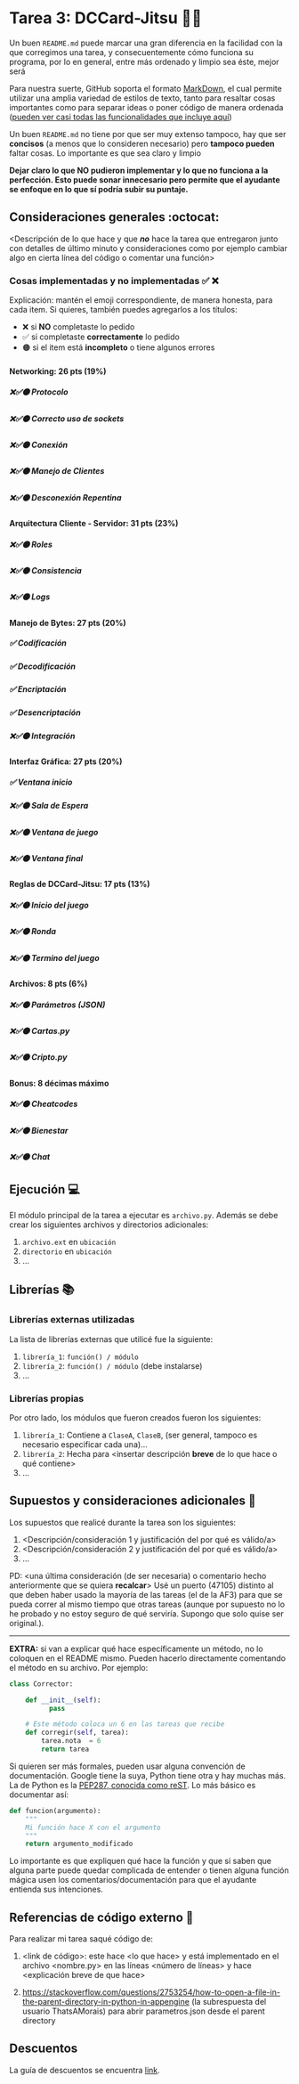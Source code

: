 # Tarea 3: DCCard-Jitsu 🐧🥋


Un buen ```README.md``` puede marcar una gran diferencia en la facilidad con la que corregimos una tarea, y consecuentemente cómo funciona su programa, por lo en general, entre más ordenado y limpio sea éste, mejor será 

Para nuestra suerte, GitHub soporta el formato [MarkDown](https://es.wikipedia.org/wiki/Markdown), el cual permite utilizar una amplia variedad de estilos de texto, tanto para resaltar cosas importantes como para separar ideas o poner código de manera ordenada ([pueden ver casi todas las funcionalidades que incluye aquí](https://github.com/adam-p/markdown-here/wiki/Markdown-Cheatsheet))

Un buen ```README.md``` no tiene por que ser muy extenso tampoco, hay que ser **concisos** (a menos que lo consideren necesario) pero **tampoco pueden** faltar cosas. Lo importante es que sea claro y limpio 

**Dejar claro lo que NO pudieron implementar y lo que no funciona a la perfección. Esto puede sonar innecesario pero permite que el ayudante se enfoque en lo que sí podría subir su puntaje.**

## Consideraciones generales :octocat:

<Descripción de lo que hace y que **_no_** hace la tarea que entregaron junto
con detalles de último minuto y consideraciones como por ejemplo cambiar algo
en cierta línea del código o comentar una función>

### Cosas implementadas y no implementadas :white_check_mark: :x:

Explicación: mantén el emoji correspondiente, de manera honesta, para cada item. Si quieres, también puedes agregarlos a los títulos:
- ❌ si **NO** completaste lo pedido
- ✅ si completaste **correctamente** lo pedido
- 🟠 si el item está **incompleto** o tiene algunos errores
#### Networking: 26 pts (19%)
##### ❌✅🟠 Protocolo	
##### ❌✅🟠 Correcto uso de sockets		
##### ❌✅🟠 Conexión	
##### ❌✅🟠 Manejo de Clientes	
##### ❌✅🟠 Desconexión Repentina
#### Arquitectura Cliente - Servidor: 31 pts (23%)			
##### ❌✅🟠 Roles			
##### ❌✅🟠 Consistencia		
##### ❌✅🟠 Logs
#### Manejo de Bytes: 27 pts (20%)
##### ✅ Codificación			
##### ✅ Decodificación			
##### ✅ Encriptación		
##### ✅ Desencriptación	
##### ❌✅🟠 Integración
#### Interfaz Gráfica: 27 pts (20%)	
##### ✅ Ventana inicio		
##### ❌✅🟠 Sala de Espera			
##### ❌✅🟠 Ventana de juego							
##### ❌✅🟠 Ventana final
#### Reglas de DCCard-Jitsu: 17 pts (13%)
##### ❌✅🟠 Inicio del juego			
##### ❌✅🟠 Ronda				
##### ❌✅🟠 Termino del juego
#### Archivos: 8 pts (6%)
##### ❌✅🟠 Parámetros (JSON)		
##### ❌✅🟠 Cartas.py	
##### ❌✅🟠 Cripto.py
#### Bonus: 8 décimas máximo
##### ❌✅🟠 Cheatcodes	
##### ❌✅🟠 Bienestar	
##### ❌✅🟠 Chat

## Ejecución :computer:
El módulo principal de la tarea a ejecutar es  ```archivo.py```. Además se debe crear los siguientes archivos y directorios adicionales:
1. ```archivo.ext``` en ```ubicación```
2. ```directorio``` en ```ubicación```
3. ...


## Librerías :books:
### Librerías externas utilizadas
La lista de librerías externas que utilicé fue la siguiente:

1. ```librería_1```: ```función() / módulo```
2. ```librería_2```: ```función() / módulo``` (debe instalarse)
3. ...

### Librerías propias
Por otro lado, los módulos que fueron creados fueron los siguientes:

1. ```librería_1```: Contiene a ```ClaseA```, ```ClaseB```, (ser general, tampoco es necesario especificar cada una)...
2. ```librería_2```: Hecha para <insertar descripción **breve** de lo que hace o qué contiene>
3. ...

## Supuestos y consideraciones adicionales :thinking:
Los supuestos que realicé durante la tarea son los siguientes:

1. <Descripción/consideración 1 y justificación del por qué es válido/a> 
2. <Descripción/consideración 2 y justificación del por qué es válido/a>
3. ...

PD: <una última consideración (de ser necesaria) o comentario hecho anteriormente que se quiera **recalcar**>
Usé un puerto (47105) distinto al que deben haber usado la mayoría de las tareas (el de la AF3) para que se pueda correr al mismo tiempo que otras tareas (aunque por supuesto no lo he probado y no estoy seguro de qué serviría. Supongo que solo quise ser original.).

-------



**EXTRA:** si van a explicar qué hace específicamente un método, no lo coloquen en el README mismo. Pueden hacerlo directamente comentando el método en su archivo. Por ejemplo:

```python
class Corrector:

    def __init__(self):
          pass

    # Este método coloca un 6 en las tareas que recibe
    def corregir(self, tarea):
        tarea.nota  = 6
        return tarea
```

Si quieren ser más formales, pueden usar alguna convención de documentación. Google tiene la suya, Python tiene otra y hay muchas más. La de Python es la [PEP287, conocida como reST](https://www.python.org/dev/peps/pep-0287/). Lo más básico es documentar así:

```python
def funcion(argumento):
    """
    Mi función hace X con el argumento
    """
    return argumento_modificado
```
Lo importante es que expliquen qué hace la función y que si saben que alguna parte puede quedar complicada de entender o tienen alguna función mágica usen los comentarios/documentación para que el ayudante entienda sus intenciones.

## Referencias de código externo :book:

Para realizar mi tarea saqué código de:
1. \<link de código>: este hace \<lo que hace> y está implementado en el archivo <nombre.py> en las líneas <número de líneas> y hace <explicación breve de que hace>

1. https://stackoverflow.com/questions/2753254/how-to-open-a-file-in-the-parent-directory-in-python-in-appengine (la subrespuesta del usuario ThatsAMorais) para abrir parametros.json desde el parent directory



## Descuentos
La guía de descuentos se encuentra [link](https://github.com/IIC2233/Syllabus/blob/master/Tareas/Descuentos.md).
